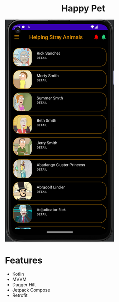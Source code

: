 <p align="center">
  <h1 align="center">Happy Pet</h1>
</p> 

 <img src="./images/page_home.png" width="350" title="hover text">



# Features

- Kotlin
- MVVM
- Dagger Hilt
- Jetpack Compose
- Retrofit